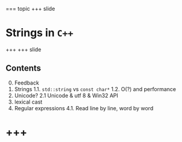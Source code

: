 === topic
+++ slide
# Strings in `C++`
+++
+++ slide
## Contents

0. Feedback
1. Strings
1.1. `std::string` vs `const char*`
1.2. O(?) and performance
2. Unicode?
2.1 Unicode & utf 8 & Win32 API
3. lexical cast
4. Regular expressions
4.1. Read line by line, word by word

+++
===

